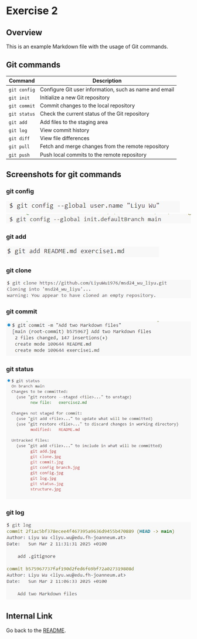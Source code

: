 # Exercise 2

## Overview

This is an example Markdown file with the usage of Git commands.

## Git commands

| Command      | Description |
|--------------|--------------------------------------|
| `git config` | Configure Git user information, such as name and email |
| `git init`   | Initialize a new Git repository |
| `git commit` | Commit changes to the local repository |
| `git status` | Check the current status of the Git repository |
| `git add`    | Add files to the staging area |
| `git log`    | View commit history |
| `git diff`   | View file differences |
| `git pull`   | Fetch and merge changes from the remote repository |
| `git push`   | Push local commits to the remote repository |



## Screenshots for git commands

### git config
![config name](/git%20config.jpg)
![config branch](/git%20config%20branch.jpg)

### git add
![git add](/git%20add.jpg)

### git clone
![git clone](/git%20clone.jpg)

### git commit
![git commit](/git%20commit.jpg)

### git status
![git status](/git%20status.jpg)

### git log
![git log](/git%20log.jpg)


## Internal Link

Go back to the [README](./README.md).

